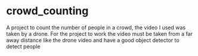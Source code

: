 # crowd_counting
 A project to count the number of people in a crowd, the video I used was taken by a drone. For the project to work the video must be taken from a far away distance like the drone video and have a good object detector to detect people

